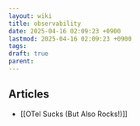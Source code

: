 ```yaml
---
layout: wiki
title: observability
date: 2025-04-16 02:09:23 +0900
lastmod: 2025-04-16 02:09:23 +0900
tags: 
draft: true
parent:
---
```

## Articles
- [[OTel Sucks (But Also Rocks!)]]